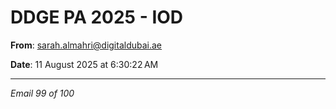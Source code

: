 # DDGE PA 2025 - IOD

**From**: sarah.almahri@digitaldubai.ae

**Date**: 11 August 2025 at 6:30:22 AM

---

*Email 99 of 100*

